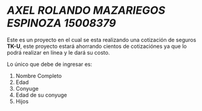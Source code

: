 # _AXEL ROLANDO MAZARIEGOS ESPINOZA 15008379_ <br>
Este es un proyecto en el cual se esta realizando una cotización de seguros **TK-U**, este proyecto
estará ahorrando cientos de cotizaciónes ya que lo podrá realizar en línea y le dará su costo.

Lo único que debe de ingresar es:

1. Nombre Completo
2. Edad
3. Conyuge
4. Edad de su conyuge
5. Hijos


